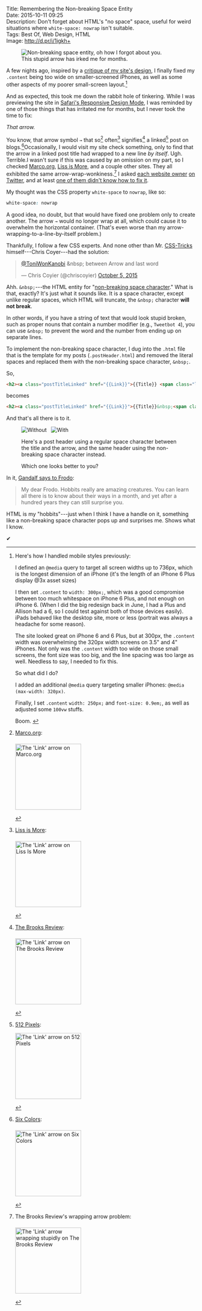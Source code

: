 Title: Remembering the Non-breaking Space Entity  
Date: 2015-10-11 09:25  
Description: Don't forget about HTML's "no space" space, useful for weird situations where `white-space: nowrap` isn't suitable.  
Tags: Best Of, Web Design, HTML  
Image: http://d.pr/i/1igkh+  

<figure>
	<img class="iphone screenshot" src="http://d.pr/i/1igkh+" alt="Non-breaking space entity, oh how I forgot about you." title="Non-breaking space entity, oh how I forgot about you.">
	<figcaption>This stupid arrow has irked me for months.</figcaption>
</figure>

A few nights ago, inspired by a [critique of my site's design][1], I finally fixed my `.content` being too wide on smaller-screened iPhones, as well as some other aspects of my poorer small-screen layout.[^1]

And as expected, this took me down the rabbit hole of tinkering. While I was previewing the site in [Safari's Responsive Design Mode][2], I was reminded by one of those things that has irritated me for months, but I never took the time to fix: 

<em class="takeHome">That arrow.</em>

You know, that arrow symbol `→` that so[^2] often[^3] signifies[^4] a linked[^5] post on blogs.[^6]Occasionally, I would visit my site check something, only to find that the arrow in a linked post title had wrapped to a new line *by itself*. Ugh. Terrible.I wasn't sure if this was caused by an omission on my part, so I checked [Marco.org][3], [Liss is More][4], and a couple other sites. They all exhibited the same arrow-wrap-wonkiness.[^7] I asked [each website owner][5] [on Twitter][6], and at least [one of them didn't know how to fix it][7].

My thought was the CSS property `white-space` to `nowrap`, like so:

```css
white-space: nowrap
```

A good idea, no doubt, but that would have fixed one problem only to create another. The arrow `→` would no longer wrap at all, which could cause it to overwhelm the horizontal container. (That's even worse than my arrow-wrapping-to-a-line-by-itself problem.)

Thankfully, I follow a few CSS experts. And none other than Mr. [CSS-Tricks][8] himself---Chris Coyer---had the solution:

<blockquote lang="en"><p lang="en" dir="ltr"><a href="https://twitter.com/ToniWonKanobi" title="Me on Twitter">@ToniWonKanobi</a> &amp;nbsp; between Arrow and last word</p>&mdash; Chris Coyier (@chriscoyier) <a href="https://twitter.com/chriscoyier/status/651002224525443072" title="Chris Coyier's reply on Twitter">October 5, 2015</a></blockquote>

Ahh. `&nbsp;`---the HTML entity for "[non-breaking space character][9]." What is that, exactly? It's just what it sounds like. It is a space character, except unlike regular spaces, which HTML will truncate, the `&nbsp;` character **will not break**.

In other words, if you have a string of text that would look stupid broken, such as proper nouns that contain a number modifier (e.g., `Tweetbot 4`), you can use `&nbsp;` to prevent the word and the number from ending up on separate lines.

To implement the non-breaking space character, I dug into the `.html` file that is the template for my posts (`.postHeader.html`) and removed the literal spaces and replaced them with the non-breaking space character, `&nbsp;`.

So,

```html
<h2><a class="postTitleLinked" href="{{Link}}">{{Title}} <span class="linkArrow">&#10142;</span></a></h2>
```

becomes

```html
<h2><a class="postTitleLinked" href="{{Link}}">{{Title}}&nbsp;<span class="linkArrow">&#10142;</span></a></h2>
```

And that's all there is to it.

<figure>
	<img class="screenshot inlineTwo" src="http://d.pr/i/1igkh+" alt="Without &nbsp;" title="Without &nbsp;">
	<img class="screenshot inlineTwo" src="http://d.pr/i/163ur+" alt="With &nbsp;" title="With &nbsp;">
	<figcaption><p>Here's a post header using a regular space character between the title and the arrow, and the same header using the non-breaking space character instead.</p>
<p>Which one looks better to you?</p>
	</figcaption>
</figure>

In it, [Gandalf says to Frodo][13]:

> My dear Frodo. Hobbits really are amazing creatures. You can learn all there is to know about their ways in a month, and yet after a hundred years they can still surprise you.

HTML is my "hobbits"---just when I think I have a handle on it, something like a non-breaking space character pops up and surprises me. Shows what I know.

<div class="check"><p>✔︎</p></div>

[^1]: Here's how I handled mobile styles previously:
	<p>I defined an <code>@media</code> query to target all screen widths up to 736px, which is the longest dimension of an iPhone (it's the length of an iPhone 6 Plus display @3x asset sizes)</p>
	<p>I then set <code>.content</code> to <code>width: 300px;</code>, which was a good compromise between too much whitespace on iPhone 6 Plus, and not enough on iPhone 6. (When I did the big redesign back in June, I had a Plus and Allison had a 6, so I could test against both of those devices easily). iPads behaved like the desktop site, more or less (portrait was always a headache for some reason).</p>
	<p>The site looked great on iPhone 6 and 6 Plus, but at 300px, the <code>.content</code> width was overwhelming the 320px width screens on 3.5" and 4" iPhones. Not only was the <code>.content</code> width too wide on those small screens, the font size was too big, and the line spacing was too large as well. Needless to say, I needed to fix this.</p>
	<p>So what did I do?</p>
	<p>I added an additional <code>@media</code> query targeting smaller iPhones: <code>@media (max-width: 320px)</code>.</p>
	<p>Finally, I set <code>.content</code> <code>width: 250px;</code> and <code>font-size: 0.9em;</code>, as well as adjusted some <code>100vw</code> stuffs.</p>
	<p style="display: inline">Boom.</p>
[^2]: [Marco.org][a]:
	<p><img class="screenshot" src="http://d.pr/i/134ms+" alt="The 'Link' arrow  on Marco.org" title="The 'Link' arrow  on Marco.org" style="margin-top: 0.5em; width: 175px;"></p>
[^3]: [Liss is More][b]:
	<p><img class="screenshot" src="http://d.pr/i/18VCM+" alt="The 'Link' arrow  on Liss Is More" title="The 'Link' arrow  on Liss Is More" style="margin-top: 0.5em; width: 175px;"></p>
[^4]: [The Brooks Review][c]:
	<p><img class="screenshot" src="http://d.pr/i/iFQM+" alt="The 'Link' arrow  on The Brooks Review" title="The 'Link' arrow  on The Brooks Review" style="margin-top: 0.5em; width: 175px"></p>
[^5]: [512 Pixels][d]:
	<p><img class="screenshot" src="http://d.pr/i/16hmF+" alt="The 'Link' arrow on 512 Pixels" title="The 'Link' arrow on 512 Pixels" style="margin-top: 0.5em auto; width: 175px"></p>
[^6]: [Six Colors][e]:
	<p><img class="screenshot" src="http://d.pr/i/1a2ML+" alt="The 'Link' arrow  on Six Colors" title="The 'Link' arrow  on Six Colors" style="margin-top: 0.5em; width: 175px;"></p>
[^7]: The Brooks Review's wrapping arrow problem:
	<p><img class="screenshot" src="http://d.pr/i/150Nv+" alt="The 'Link' arrow  wrapping stupidly on The Brooks Review" title="The 'Link' arrow  wrapping stupidly on The Brooks Review" style="margin-top: 0.5em; width: 175px"></p>

[a]: http://marco.org "Marco Arment's blog, Marco.org"
[b]: http://caseyliss.com "Casey Liss's blog, Liss Is More"
[c]: http://brooksreview.net "Ben Brooks's blog, The Brooks Review"
[d]: http://512pixels.net "Stephen Hackett's blog, 512 Pixels"
[e]: http://sixcolors.com "Jason Snell's website, Six Colors"

[1]: https://twitter.com/MTello1984/status/650875060069249024 "A critique of my site's design"
[2]: http://d.pr/i/197dP+ "Safari Responsive Design Mode"
[3]: http://marco.org "Marco Arment's blog, Marco.org"
[4]: http://www.caseyliss.com "Casey Liss's Blog, Liss Is More"
[5]: https://twitter.com/ToniWonKanobi/status/650916959379320832 "Asking Marco Arment about the link arrows"
[6]: https://twitter.com/ToniWonKanobi/status/650917173292986368 "Asking Casey Liss about the link arrows"
[7]: https://twitter.com/caseyliss/status/650980852348887040 "Casey Liss replying"
[8]: https://css-tricks.com "CSS-Tricks, a great resource for CSS"
[9]: https://en.wikipedia.org/wiki/Non-breaking_space "Wikipedia: The Non-breaking Space Entity"
[10]: https://en.wikipedia.org/wiki/Gandalf "Wikipedia: Gandalf"
[11]: https://en.wikipedia.org/wiki/Frodo_Baggins "Wikipedia: Frodo Baggins"
[12]: https://en.wikipedia.org/wiki/The_Fellowship_of_the_Ring "Wikipedia: The Fellowship of the Ring"
[13]: http://www.imdb.com/title/tt0120737/quotes?item=qt0445987 "The Lord of the Rings: The Fellowship of the Ring quote"